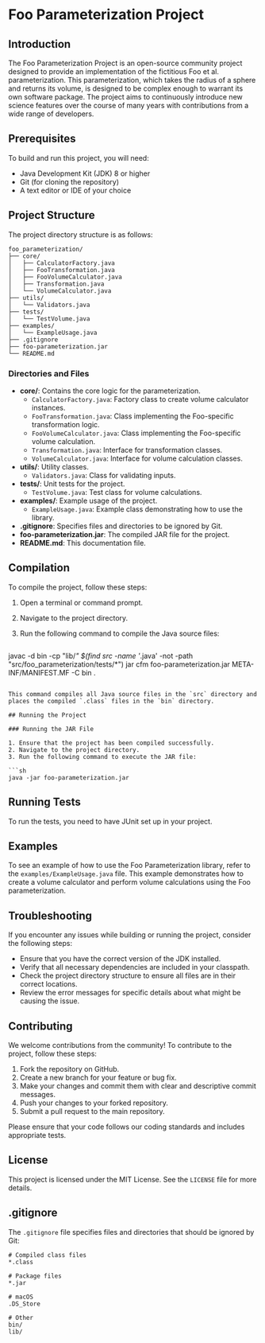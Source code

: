 

# Foo Parameterization Project

## Introduction

The Foo Parameterization Project is an open-source community project designed to provide an implementation of the fictitious Foo et al. parameterization. This parameterization, which takes the radius of a sphere and returns its volume, is designed to be complex enough to warrant its own software package. The project aims to continuously introduce new science features over the course of many years with contributions from a wide range of developers.

## Prerequisites

To build and run this project, you will need:

- Java Development Kit (JDK) 8 or higher
- Git (for cloning the repository)
- A text editor or IDE of your choice

## Project Structure

The project directory structure is as follows:

```
foo_parameterization/
├── core/
│   ├── CalculatorFactory.java
│   ├── FooTransformation.java
│   ├── FooVolumeCalculator.java
│   ├── Transformation.java
│   └── VolumeCalculator.java
├── utils/
│   └── Validators.java
├── tests/
│   └── TestVolume.java
├── examples/
│   └── ExampleUsage.java
├── .gitignore
├── foo-parameterization.jar
└── README.md
```

### Directories and Files

- **core/**: Contains the core logic for the parameterization.
  - `CalculatorFactory.java`: Factory class to create volume calculator instances.
  - `FooTransformation.java`: Class implementing the Foo-specific transformation logic.
  - `FooVolumeCalculator.java`: Class implementing the Foo-specific volume calculation.
  - `Transformation.java`: Interface for transformation classes.
  - `VolumeCalculator.java`: Interface for volume calculation classes.
- **utils/**: Utility classes.
  - `Validators.java`: Class for validating inputs.
- **tests/**: Unit tests for the project.
  - `TestVolume.java`: Test class for volume calculations.
- **examples/**: Example usage of the project.
  - `ExampleUsage.java`: Example class demonstrating how to use the library.
- **.gitignore**: Specifies files and directories to be ignored by Git.
- **foo-parameterization.jar**: The compiled JAR file for the project.
- **README.md**: This documentation file.

## Compilation

To compile the project, follow these steps:

1. Open a terminal or command prompt.
2. Navigate to the project directory.
3. Run the following command to compile the Java source files:

   ```sh
javac -d bin -cp "lib/*" $(find src -name '*.java' -not -path "src/foo_parameterization/tests/*")
jar cfm foo-parameterization.jar META-INF/MANIFEST.MF -C bin .
   ```

   This command compiles all Java source files in the `src` directory and places the compiled `.class` files in the `bin` directory.

## Running the Project

### Running the JAR File

1. Ensure that the project has been compiled successfully.
2. Navigate to the project directory.
3. Run the following command to execute the JAR file:

   ```sh
   java -jar foo-parameterization.jar
   ```

## Running Tests

To run the tests, you need to have JUnit set up in your project. 

## Examples

To see an example of how to use the Foo Parameterization library, refer to the `examples/ExampleUsage.java` file. This example demonstrates how to create a volume calculator and perform volume calculations using the Foo parameterization.

## Troubleshooting

If you encounter any issues while building or running the project, consider the following steps:

- Ensure that you have the correct version of the JDK installed.
- Verify that all necessary dependencies are included in your classpath.
- Check the project directory structure to ensure all files are in their correct locations.
- Review the error messages for specific details about what might be causing the issue.

## Contributing

We welcome contributions from the community! To contribute to the project, follow these steps:

1. Fork the repository on GitHub.
2. Create a new branch for your feature or bug fix.
3. Make your changes and commit them with clear and descriptive commit messages.
4. Push your changes to your forked repository.
5. Submit a pull request to the main repository.

Please ensure that your code follows our coding standards and includes appropriate tests.

## License

This project is licensed under the MIT License. See the `LICENSE` file for more details.

## .gitignore

The `.gitignore` file specifies files and directories that should be ignored by Git:

```
# Compiled class files
*.class

# Package files
*.jar

# macOS
.DS_Store

# Other
bin/
lib/
```

